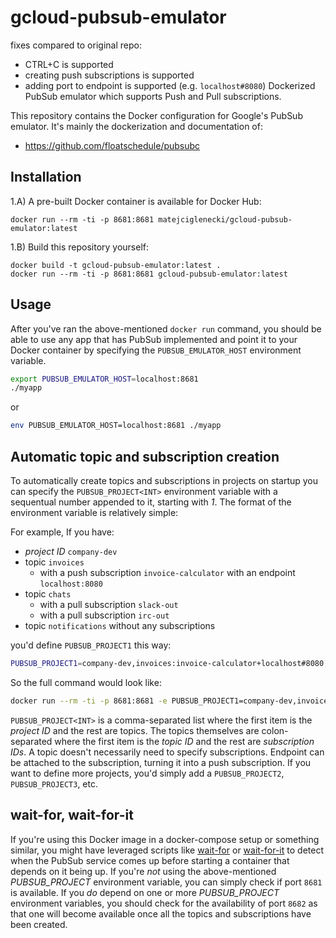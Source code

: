 # gcloud-pubsub-emulator

fixes compared to original repo:
- CTRL+C is supported
- creating push subscriptions is supported
- adding port to endpoint is supported (e.g. `localhost#8080`)
Dockerized PubSub emulator which supports Push and Pull subscriptions.

This repository contains the Docker configuration for Google's PubSub emulator. It's mainly the dockerization and documentation of:


- https://github.com/floatschedule/pubsubc

## Installation

1.A) A pre-built Docker container is available for Docker Hub:

```
docker run --rm -ti -p 8681:8681 matejciglenecki/gcloud-pubsub-emulator:latest
```

1.B) Build this repository yourself:

```
docker build -t gcloud-pubsub-emulator:latest .
docker run --rm -ti -p 8681:8681 gcloud-pubsub-emulator:latest
```

Usage
-----
After you've ran the above-mentioned `docker run` command, you should be able to use any app that has PubSub implemented and point it to your Docker container by specifying the `PUBSUB_EMULATOR_HOST` environment variable.

```bash
export PUBSUB_EMULATOR_HOST=localhost:8681
./myapp
```
or
```bash
env PUBSUB_EMULATOR_HOST=localhost:8681 ./myapp
```


## Automatic topic and subscription creation

To automatically create topics and subscriptions in projects on startup you can specify the `PUBSUB_PROJECT<INT>` environment variable with a sequentual number appended to it, starting with _1_. The format of the environment variable is relatively simple:

For example, If you have:
- _project ID_ `company-dev`
- topic `invoices`
	- with a push subscription `invoice-calculator` with an endpoint `localhost:8080`
- topic `chats`
	- with a pull subscription `slack-out`
	- with a pull subscription `irc-out`
- topic `notifications` without any subscriptions

you'd define `PUBSUB_PROJECT1` this way:

```bash
PUBSUB_PROJECT1=company-dev,invoices:invoice-calculator+localhost#8080,chats:slack-out:irc-out,notifications
```

So the full command would look like:

```bash
docker run --rm -ti -p 8681:8681 -e PUBSUB_PROJECT1=company-dev,invoices:invoice-calculator+localhost,chats:slack-out:irc-out,notifications matejciglenecki/gcloud-pubsub-emulator:latest
```


`PUBSUB_PROJECT<INT>` is a comma-separated list where the first item is the _project ID_ and the rest are topics. The topics themselves are colon-separated where the first item is the _topic ID_ and the rest are _subscription IDs_. A topic doesn't necessarily need to specify subscriptions. Endpoint can be attached to the subscription, turning it into a push subscription. If you want to define more projects, you'd simply add a `PUBSUB_PROJECT2`, `PUBSUB_PROJECT3`, etc.

## wait-for, wait-for-it
If you're using this Docker image in a docker-compose setup or something similar, you might have leveraged scripts like [wait-for](https://github.com/eficode/wait-for) or [wait-for-it](https://github.com/vishnubob/wait-for-it) to detect when the PubSub service comes up before starting a container that depends on it being up. If you're _not_ using the above-mentioned _PUBSUB_PROJECT_ environment variable, you can simply check if port `8681` is available. If you _do_ depend on one or more _PUBSUB_PROJECT_ environment variables, you should check for the availability of port `8682` as that one will become available once all the topics and subscriptions have been created.
